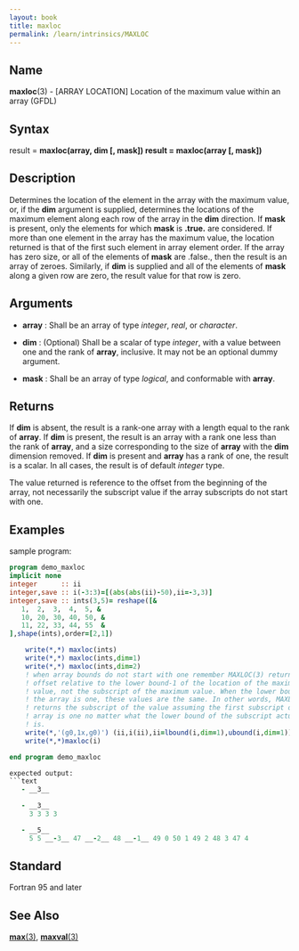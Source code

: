 ```yaml
---
layout: book
title: maxloc
permalink: /learn/intrinsics/MAXLOC
---
```

## __Name__

__maxloc__(3) - \[ARRAY LOCATION\] Location of the maximum value within an array
(GFDL)

## __Syntax__

result = __maxloc(array, dim \[, mask\]) result = maxloc(array \[, mask\])__

## __Description__

Determines the location of the element in the array with the maximum
value, or, if the __dim__ argument is supplied, determines the locations of
the maximum element along each row of the array in the __dim__ direction. If
__mask__ is present, only the elements for which __mask__ is __.true.__ are
considered. If more than one element in the array has the maximum value,
the location returned is that of the first such element in array element
order. If the array has zero size, or all of the elements of __mask__ are
.false., then the result is an array of zeroes. Similarly, if __dim__ is
supplied and all of the elements of __mask__ along a given row are zero, the
result value for that row is zero.

## __Arguments__

  - __array__
    : Shall be an array of type _integer_, _real_, or _character_.

  - __dim__
    : (Optional) Shall be a scalar of type _integer_, with a value between
    one and the rank of __array__, inclusive. It may not be an optional
    dummy argument.

  - __mask__
    : Shall be an array of type _logical_, and conformable with __array__.

## __Returns__

If __dim__ is absent, the result is a rank-one array with a length equal to
the rank of __array__. If __dim__ is present, the result is an array with a rank
one less than the rank of __array__, and a size corresponding to the size of
__array__ with the __dim__ dimension removed. If __dim__ is present and __array__ has a
rank of one, the result is a scalar. In all cases, the result is of
default _integer_ type.

The value returned is reference to the offset from the beginning of the
array, not necessarily the subscript value if the array subscripts do
not start with one.

## __Examples__

sample program:

```fortran
program demo_maxloc
implicit none
integer      :: ii
integer,save :: i(-3:3)=[(abs(abs(ii)-50),ii=-3,3)]
integer,save :: ints(3,5)= reshape([&
   1,  2,  3,  4,  5, &
   10, 20, 30, 40, 50, &
   11, 22, 33, 44, 55  &
],shape(ints),order=[2,1])

    write(*,*) maxloc(ints)
    write(*,*) maxloc(ints,dim=1)
    write(*,*) maxloc(ints,dim=2)
    ! when array bounds do not start with one remember MAXLOC(3) returns the
    ! offset relative to the lower bound-1 of the location of the maximum
    ! value, not the subscript of the maximum value. When the lower bound of
    ! the array is one, these values are the same. In other words, MAXLOC(3)
    ! returns the subscript of the value assuming the first subscript of the
    ! array is one no matter what the lower bound of the subscript actually
    ! is.
    write(*,'(g0,1x,g0)') (ii,i(ii),ii=lbound(i,dim=1),ubound(i,dim=1))
    write(*,*)maxloc(i)

end program demo_maxloc

expected output:
```text
   - __3__

   - __3__
     3 3 3 3

   - __5__
     5 5 __-3__ 47 __-2__ 48 __-1__ 49 0 50 1 49 2 48 3 47 4
```

## __Standard__

Fortran 95 and later

## __See Also__

[__max__(3)](MAX),
[__maxval__(3)](MAXVAL)
